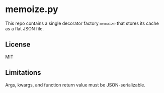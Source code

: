 # memoize.py

This repo contains a single decorator factory `memoize` that stores its cache as a flat JSON file.

## License

MIT

## Limitations

Args, kwargs, and function return value must be JSON-serializable.